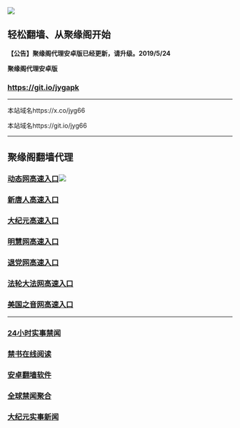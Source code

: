 ![](https://raw.githubusercontent.com/hao369/a/master/j.jpg)



## 轻松翻墙、从聚缘阁开始



**【公告】聚缘阁代理安卓版已经更新，请升级。2019/5/24**

 
**聚缘阁代理安卓版**
### https://git.io/jygapk  

***

本站域名https://x.co/jyg66 

本站域名https://git.io/jyg66



***




## 聚缘阁翻墙代理 




### [动态网高速入口](http://46yuqe2a.cve.contra-bit.com/324232/543)![](https://raw.githubusercontent.com/hao369/a/master/jygdl.gif)





### [新唐人高速入口](http://46yuqe2a.cve.contra-bit.com/324232/5)

### [大纪元高速入口](http://46yuqe2a.cve.contra-bit.com/324232/7)

### [明慧网高速入口](http://46yuqe2a.cve.contra-bit.com/324232/3)

### [退党网高速入口](http://46yuqe2a.cve.contra-bit.com/324232/8)

### [法轮大法网高速入口](http://46yuqe2a.cve.contra-bit.com/324232/15)

### [美国之音网高速入口](http://46yuqe2a.cve.contra-bit.com/324232/18)



***






### [24小时实事禁闻](https://git.io/fj3Go)

### [禁书在线阅读](https://github.com/txyzum203/djy/blob/master/gb/9p.md?flntdtv#1)


### [安卓翻墙软件](https://git.io/afq)

### [全球禁闻聚合](https://github.com/gfw-breaker/banned-news1/blob/master/README.md)

### [大纪元实事新闻](https://git.io/fjmgE)






